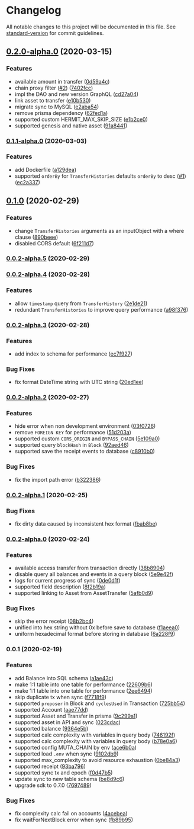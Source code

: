 # Changelog

All notable changes to this project will be documented in this file. See [standard-version](https://github.com/conventional-changelog/standard-version) for commit guidelines.

## [0.2.0-alpha.0](https://github.com/homura/hermit-purple-server/compare/v0.1.1-alpha.0...v0.2.0-alpha.0) (2020-03-15)


### Features

* available amount in transfer ([0d59a4c](https://github.com/homura/hermit-purple-server/commit/0d59a4c41c1ddcd7a79ec71609dab35de969f2d4))
* chain proxy filter ([#2](https://github.com/homura/hermit-purple-server/issues/2)) ([7402fcc](https://github.com/homura/hermit-purple-server/commit/7402fcc90694b15023d8e2581e1747c61ea2cc08))
* impl the DAO and new version GraphQL ([cd27a04](https://github.com/homura/hermit-purple-server/commit/cd27a041d60a2f45737327ebe22d039f2665350b))
* link asset to transfer ([e10b530](https://github.com/homura/hermit-purple-server/commit/e10b5304f12301933837f424e2c3c4b6fdd18a5d))
* migrate sync to MySQL ([e2aba54](https://github.com/homura/hermit-purple-server/commit/e2aba5473bb8f88e5ea2d14a0a0650c39b08f699))
* remove prisma dependency ([62fed1a](https://github.com/homura/hermit-purple-server/commit/62fed1a0b42cf71499ea616f844e9deeb5ab456f))
* supported custom HERMIT_MAX_SKIP_SIZE ([e1b2ce0](https://github.com/homura/hermit-purple-server/commit/e1b2ce0d448d6461e9e669312f253be3110bd9f0))
* supported genesis and native asset ([91a8441](https://github.com/homura/hermit-purple-server/commit/91a8441945960c6c0bd149d212ee79076de1cfc4))

### [0.1.1-alpha.0](https://github.com/homura/hermit-purple-server/compare/v0.0.2-alpha.5...v0.1.1-alpha.0) (2020-03-03)


### Features

* add Dockerfile ([a129dea](https://github.com/homura/hermit-purple-server/commit/a129deae29b6dcf9d0b4f30aed66dd857f913975))
* supported `orderBy` for `TransferHistories` defaults `orderBy` to  desc ([#1](https://github.com/homura/hermit-purple-server/issues/1)) ([ec2a337](https://github.com/homura/hermit-purple-server/commit/ec2a3376f923a5497cccfca686f7eb36ba2fcb37))

## [0.1.0](https://github.com/homura/hermit-purple-server/compare/v0.0.2-alpha.5...v0.1.0) (2020-02-29)


### Features

* change `TransferHistories` arguments as an inputObject with a where clause ([890beee](https://github.com/homura/hermit-purple-server/commit/890beee322cb9479a0de6ba8644cbe12b45c8749))
* disabled CORS default ([6f211d7](https://github.com/homura/hermit-purple-server/commit/6f211d77d4d708278a6c0440bf9c1927e1b5f621))

### [0.0.2-alpha.5](https://github.com/homura/hermit-purple-server/compare/v0.0.2-alpha.4...v0.0.2-alpha.5) (2020-02-29)

### [0.0.2-alpha.4](https://github.com/homura/hermit-purple-server/compare/v0.0.2-alpha.3...v0.0.2-alpha.4) (2020-02-28)


### Features

* allow `timestamp` query from `TransferHistory` ([2e1de21](https://github.com/homura/hermit-purple-server/commit/2e1de21866b7ef17163407958ca44d83cdf6a6cf))
* redundant `TransferHistories` to improve query performance ([a98f376](https://github.com/homura/hermit-purple-server/commit/a98f3769a2b2ecf787134b66718574dad6239535))

### [0.0.2-alpha.3](https://github.com/homura/hermit-purple-server/compare/v0.0.2-alpha.2...v0.0.2-alpha.3) (2020-02-28)


### Features

* add index to schema for performance ([ec7f927](https://github.com/homura/hermit-purple-server/commit/ec7f927e87413f4bac9f94dcc0ad54c6d5a0fba8))


### Bug Fixes

* fix format DateTime string with UTC string ([20ed1ee](https://github.com/homura/hermit-purple-server/commit/20ed1ee6daae203508f301aca1c4a67a933ea05a))

### [0.0.2-alpha.2](https://github.com/homura/hermit-purple-server/compare/v0.0.2-alpha.1...v0.0.2-alpha.2) (2020-02-27)


### Features

* hide error when non development environment ([03f0726](https://github.com/homura/hermit-purple-server/commit/03f07266e4e6c26d3963d68c05e31c5f00f358db))
* remove `FOREIGN KEY` for performance ([51d203a](https://github.com/homura/hermit-purple-server/commit/51d203a448ba7044d589550d1b8fc0aaf5e27588))
* supported custom `CORS_ORIGIN` and `BYPASS_CHAIN` ([5e109a0](https://github.com/homura/hermit-purple-server/commit/5e109a00c46a8d8fa4a017ebf494e73be530b71d))
* supported query `blockHash` in `Block` ([92aed46](https://github.com/homura/hermit-purple-server/commit/92aed463756b4a1af49792d590bbdacd6befbed3))
* supported save the receipt events to database ([c8910b0](https://github.com/homura/hermit-purple-server/commit/c8910b0dbdce624da899d78cfa1d4eb0ae1278c0))


### Bug Fixes

* fix the import path error ([b322386](https://github.com/homura/hermit-purple-server/commit/b3223861cd60c8abc5147cf2507153594b213917))

### [0.0.2-alpha.1](https://github.com/homura/hermit-purple-server/compare/v0.0.2-alpha.0...v0.0.2-alpha.1) (2020-02-25)


### Bug Fixes

* fix dirty data caused by inconsistent hex format ([fbab8be](https://github.com/homura/hermit-purple-server/commit/fbab8be7d08b51f3f1c8f51ab970084040606399))

### [0.0.2-alpha.0](https://github.com/homura/hermit-purple-server/compare/v0.0.1...v0.0.2-alpha.0) (2020-02-24)


### Features

* available access transfer from transaction directly ([38b8904](https://github.com/homura/hermit-purple-server/commit/38b89041480ac0e72275c3745c54359d3a899809))
* disable query all balances and events in a query block ([5e9e42f](https://github.com/homura/hermit-purple-server/commit/5e9e42f6b6b406829c8745bb79508b8042a7fbd9))
* logs for current progress of sync ([0de0d1f](https://github.com/homura/hermit-purple-server/commit/0de0d1f836594413a809c2740c9f4ee4fae10b7d))
* supported field description ([8f2b19a](https://github.com/homura/hermit-purple-server/commit/8f2b19a93d63e18e0f27cbb22d02c72285ccd759))
* supported linking to Asset from AssetTransfer ([5afb0d9](https://github.com/homura/hermit-purple-server/commit/5afb0d975c1e6dcad4d1830098e2d48247ddeffd))


### Bug Fixes

* skip the error receipt ([08b2bc4](https://github.com/homura/hermit-purple-server/commit/08b2bc4b1b3b1abb9c433f1785e04e4d18183b2d))
* unified into hex string without 0x before save to database ([f1aeea0](https://github.com/homura/hermit-purple-server/commit/f1aeea04e010bc889d4ef692453538ef85822166))
* uniform hexadecimal format before storing in database ([6a228f9](https://github.com/homura/hermit-purple-server/commit/6a228f956a436bce51c5e1bd741e6c44187cfee2))

### 0.0.1 (2020-02-19)


### Features

* add Balance into SQL schema ([a1ae43c](https://github.com/homura/hermit-purple-server/commit/a1ae43c2c8bb895eeec8b343fd9dade01332a978))
* make 1:1 table into one table for performance ([22609b6](https://github.com/homura/hermit-purple-server/commit/22609b67a27f44ff00797613830dbe7b70adaab1))
* make 1:1 table into one table for performance ([2ee6494](https://github.com/homura/hermit-purple-server/commit/2ee64943fce1e4de37a374f3f59dbf153999b5c7))
* skip duplicate tx when sync ([f7718f9](https://github.com/homura/hermit-purple-server/commit/f7718f98f0ddb72da264abdc92361f962689bf8c))
* supported `proposer` in Block and `cyclesUsed` in Transaction ([725bb54](https://github.com/homura/hermit-purple-server/commit/725bb549b984cf65ccae8be02a785a5b044b0943))
* supported Account ([aae77dd](https://github.com/homura/hermit-purple-server/commit/aae77dd66ef116bb6cb89efcf4778fd0658052c3))
* supported Asset and Transfer in prisma ([9c299a1](https://github.com/homura/hermit-purple-server/commit/9c299a1fdba275922cff08d96a7b8c1e4aa4d983))
* supported asset in API and sync ([023cdac](https://github.com/homura/hermit-purple-server/commit/023cdac7b1dff4f786ecdf396eeb226a7e85ad22))
* supported balance ([9364e5b](https://github.com/homura/hermit-purple-server/commit/9364e5b8296568f89c388138ed2bb4a8e3b78336))
* supported calc complexity with variables in query body ([746192f](https://github.com/homura/hermit-purple-server/commit/746192f4efee1080ed8d1ddf28c42e2240d25b98))
* supported calc complexity with variables in query body ([b78e0a6](https://github.com/homura/hermit-purple-server/commit/b78e0a6c040cb9e99863262104d40584706c5aaa))
* supported config MUTA_CHAIN by env ([ace6b0a](https://github.com/homura/hermit-purple-server/commit/ace6b0a4a313a4a99d8efd40c98eabaadf4899ea))
* supported load `.env` when sync ([9102db9](https://github.com/homura/hermit-purple-server/commit/9102db9518b4b9042d5a79434665cd5e7253cf29))
* supported max_complexity to avoid resource exhaustion ([0be84a3](https://github.com/homura/hermit-purple-server/commit/0be84a3780a5047a52512623d2d0982b90c7640b))
* supported receipt ([93ba796](https://github.com/homura/hermit-purple-server/commit/93ba79692b32cbf9d956567f39ef4f12f0aa8974))
* supported sync tx and epoch ([f0d47b5](https://github.com/homura/hermit-purple-server/commit/f0d47b5ecb4de31d89a8f032a6606e71dc06acb2))
* update sync to new table schema ([be8d9c6](https://github.com/homura/hermit-purple-server/commit/be8d9c633e16ca1a2b0adb5e55d34b7802abc0dc))
* upgrade sdk to 0.7.0 ([7697489](https://github.com/homura/hermit-purple-server/commit/7697489980cdbc3c418dbd49999a71fefbcb8a9a))


### Bug Fixes

* fix complexity calc fail on accounts ([4acebea](https://github.com/homura/hermit-purple-server/commit/4acebead67ec84f211df138bd545ccb440891e48))
* fix waitForNextBlock error when sync ([fb89b95](https://github.com/homura/hermit-purple-server/commit/fb89b95506fc20cb0e440b15f9720e0bec143bb0))
